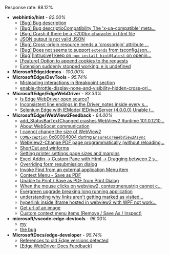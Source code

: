 Response rate: 88.12%

* **webhintio/hint** - _82.00%_
  * [[Bug] Bug description](https://github.com/webhintio/hint/issues/5127)
  * [[Bug] Bug descriptioCompatibility The 'x-ua-compatible' meta...](https://github.com/webhintio/hint/issues/5118)
  * [[Bug] Crash if there be a <200b> character in html file](https://github.com/webhintio/hint/issues/5082)
  * [JSON output is not valid JSON](https://github.com/webhintio/hint/issues/5081)
  * [[Bug] Cross-origin resource needs a 'crossorigin' attribute ...](https://github.com/webhintio/hint/issues/5054)
  * [[Bug] Does not seems to support `extends` from tsconfig.json...](https://github.com/webhintio/hint/issues/5035)
  * [[Bug][Intrusive] keep on `npm install hint@latest` on openin...](https://github.com/webhintio/hint/issues/5034)
  * [[Feature] Option to append cookies to the requests](https://github.com/webhintio/hint/issues/5079)
  * [Extension suddenly stopped working: e is undefined](https://github.com/webhintio/hint/issues/5078)
* **MicrosoftEdge/demos** - _100.00%_
* **MicrosoftEdge/DevTools** - _95.74%_
  * [Misleading interactions in Breakpoint section](https://github.com/MicrosoftEdge/DevTools/issues/49)
  * [enable-throttle-display-none-and-visibility-hidden-cross-ori...](https://github.com/MicrosoftEdge/DevTools/issues/3)
* **MicrosoftEdge/EdgeWebDriver** - _83.33%_
  * [Is Edge WebDriver open source?](https://github.com/MicrosoftEdge/EdgeWebDriver/issues/18)
  * [Inconsistent line endings in the Driver_notes inside every s...](https://github.com/MicrosoftEdge/EdgeWebDriver/issues/16)
  * [Selenium Edge with IEMode( IEDriverServer (4.0.0.0) Unable t...](https://github.com/MicrosoftEdge/EdgeWebDriver/issues/15)
* **MicrosoftEdge/WebView2Feedback** - _64.00%_
  * [add_StatusBarTextChanged crashes WebView2 Runtime 101.0.1210...](https://github.com/MicrosoftEdge/WebView2Feedback/issues/2414)
  * [About WebSocet communication ](https://github.com/MicrosoftEdge/WebView2Feedback/issues/2413)
  * [I cannot change the size of WebView2](https://github.com/MicrosoftEdge/WebView2Feedback/issues/2411)
  * [`COMException` 0x80004004 during `EnsureCoreWebView2Async`](https://github.com/MicrosoftEdge/WebView2Feedback/issues/2410)
  * [WebView2-Change PDF page programmatically (without reloading...](https://github.com/MicrosoftEdge/WebView2Feedback/issues/2409)
  * [ShortCut and winforms](https://github.com/MicrosoftEdge/WebView2Feedback/issues/2399)
  * [Setting printer settings page sizes and margins](https://github.com/MicrosoftEdge/WebView2Feedback/issues/2389)
  * [Excel Addin -> Custom Pane with Html -> Dragging between 2 s...](https://github.com/MicrosoftEdge/WebView2Feedback/issues/2386)
  * [Overriding form resubmission dialog](https://github.com/MicrosoftEdge/WebView2Feedback/issues/2374)
  * [Invoke Find from an external application Menu item](https://github.com/MicrosoftEdge/WebView2Feedback/issues/2405)
  * [Context Menu - Save as PDF](https://github.com/MicrosoftEdge/WebView2Feedback/issues/2393)
  * [Unable to Print / Save as PDF from Print Dialog](https://github.com/MicrosoftEdge/WebView2Feedback/issues/2387)
  * [When the mouse clicks on webview2, contextmenustrip cannot c...](https://github.com/MicrosoftEdge/WebView2Feedback/issues/2383)
  * [Evergreen upgrade breaking long running application](https://github.com/MicrosoftEdge/WebView2Feedback/issues/2379)
  * [understanding why links aren't getting marked as visited...](https://github.com/MicrosoftEdge/WebView2Feedback/issues/2378)
  * [hyperlink inside iframe hosted in webview2 with WPF not work...](https://github.com/MicrosoftEdge/WebView2Feedback/issues/2377)
  * [Get url of an image](https://github.com/MicrosoftEdge/WebView2Feedback/issues/2375)
  * [Custom context menu items (Remove / Save As / Inspect)](https://github.com/MicrosoftEdge/WebView2Feedback/issues/2371)
* **microsoft/vscode-edge-devtools** - _96.00%_
  * [my](https://github.com/microsoft/vscode-edge-devtools/issues/1002)
  * [the bug](https://github.com/microsoft/vscode-edge-devtools/issues/1001)
* **MicrosoftDocs/edge-developer** - _95.74%_
  * [References to old Edge versions detected](https://github.com/MicrosoftDocs/edge-developer/issues/1923)
  * [[Edge WebDriver Docs Feedback]](https://github.com/MicrosoftDocs/edge-developer/issues/1916)
